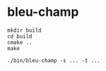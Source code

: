 # bleu-champ

    mkdir build
    cd build
    cmake ..
    make
    
    ./bin/bleu-champ -s ... -t ...

